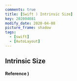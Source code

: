```yaml
---
comments: true
title: [Swift ) Intrinsic Size]
key: 202004081
modify_date: 2020-04-08
picture_frame: shadow
tags:
  - [swift]
  - [AutoLayout]
---
```

 
## Intrinsic Size

#### Reference )
